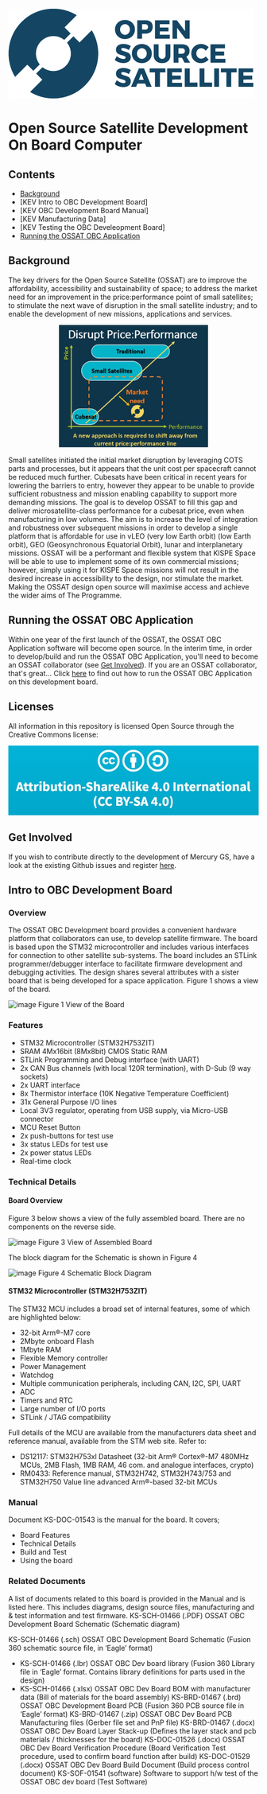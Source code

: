 ![](gui_assets/OSSAT-LOGO-BLUE.png)
# Open Source Satellite Development On Board Computer

## Contents
- [Background](#background)
- [KEV Intro to OBC Development Board]
- [KEV OBC Development Board Manual]
- [KEV Manufacturing Data]
- [KEV Testing the OBC Develeopment Board]
- [Running the OSSAT OBC Application](#running-the-ossat-obc-application)

## Background
The key drivers for the Open Source Satellite (OSSAT) are to improve the affordability, accessibility and
sustainability of space; to address the market need for an improvement in the
price:performance point of small satellites; to stimulate the next wave of disruption
in the small satellite industry; and to enable the development of new missions,
applications and services.
<p style="text-align: center;">
<img src="https://github.com/Open-Source-Satellite/OSSAT_OBC_Dev_Board/blob/main/gui_assets/OSSAT_History.jpg?raw=true" alt="OSSAT History"/ width="300">
</p>
Small satellites initiated the initial market
disruption by leveraging COTS parts and
processes, but it appears that the unit cost
per spacecraft cannot be reduced much
further.  
Cubesats have been critical in recent years for
lowering the barriers to entry, however they
appear to be unable to provide sufficient
robustness and mission enabling capability to
support more demanding missions.  
The goal is to develop OSSAT to fill this gap and deliver microsatellite-class
performance for a cubesat price, even when manufacturing in low volumes. The
aim is to increase the level of integration and robustness over subsequent missions
in order to develop a single platform that is affordable for use in vLEO (very low
Earth orbit) (low Earth orbit), GEO (Geosynchronous Equatorial Orbit), lunar and
interplanetary missions.  
OSSAT will be a performant and flexible
system that KISPE Space will be able to use to implement some of its own
commercial missions; however, simply using it for KISPE Space missions will not
result in the desired increase in accessibility to the design, nor stimulate the
market.  
Making the OSSAT design open source will maximise access and achieve the wider aims of The
Programme.  

## Running the OSSAT OBC Application
Within one year of the first launch of the OSSAT, the OSSAT OBC Application software will become open source. In the interim time, in order to develop/build and run the OSSAT OBC Application, you'll need to become an OSSAT collaborator (see [Get Involved](#get-involved])).
If you are an OSSAT collaborator, that's great... Click [here](/OBC_CODE_README.md) to find out how to run the OSSAT OBC Application on this development board.

## Licenses
All information in this repository is licensed Open Source through the Creative Commons license:

![](gui_assets/CC-BY-SA.jpg)

## Get Involved
If you wish to contribute directly to the development of Mercury GS, have a look at the existing Github issues and register [here](https://www.opensourcesatellite.org/register/).

## Intro to OBC Development Board
### Overview
The OSSAT OBC Development board provides a convenient hardware platform that collaborators can use, to develop satellite firmware.
The board is based upon the STM32 microcontroller and includes various interfaces for connection to other satellite sub-systems. 
The board includes an STLink programmer/debugger interface to facilitate firmware development and debugging activities.
The design shares several attributes with a sister board that is being developed for a space application.
Figure 1 shows a view of the board.

![image](https://user-images.githubusercontent.com/111048316/216616583-057bedc1-52d7-4567-b377-4d88b519655f.png)
Figure 1  View of the Board

### Features
- STM32 Microcontroller (STM32H753ZIT)
- SRAM 4Mx16bit (8Mx8bit) CMOS Static RAM
- STLink Programming and Debug interface (with UART)
- 2x CAN Bus channels (with local 120R termination), with D-Sub (9 way sockets)
- 2x UART interface
- 8x Thermistor interface (10K Negative Temperature Coefficient)
- 31x General Purpose I/O lines
- Local 3V3 regulator, operating from USB supply, via Micro-USB connector
- MCU Reset Button
- 2x push-buttons for test use
- 3x status LEDs for test use
- 2x power status LEDs
- Real-time clock

### Technical Details
#### Board Overview
Figure 3 below shows a view of the fully assembled board. There are no components on the reverse side.

![image](https://user-images.githubusercontent.com/111048316/216617689-4c41ee5b-1571-40e6-a27d-4a0dc18d36d7.png)
Figure 3  View of Assembled Board

The block diagram for the Schematic is shown in Figure 4

![image](https://user-images.githubusercontent.com/111048316/216617843-7995490b-6f9a-41d4-85e5-43f7f01a4bd4.png)
Figure 4  Schematic Block Diagram

#### STM32 Microcontroller (STM32H753ZIT)
The STM32 MCU includes a broad set of internal features, some of which are highlighted below:
- 32-bit Arm®-M7 core
- 2Mbyte onboard Flash
- 1Mbyte RAM
- Flexible Memory controller
- Power Management
- Watchdog
- Multiple communication peripherals, including CAN, I2C, SPI, UART
- ADC
- Timers and RTC
- Large number of I/O ports
- STLink / JTAG compatibility

Full details of the MCU are available from the manufacturers data sheet and reference manual, available from the STM web site. Refer to:
- DS12117: STM32H753xl Datasheet (32-bit Arm® Cortex®-M7 480MHz MCUs, 2MB Flash, 1MB RAM, 46 com. and analogue interfaces, crypto)
- RM0433: Reference manual, STM32H742, STM32H743/753 and STM32H750 Value line advanced Arm®-based 32-bit MCUs

### Manual
Document KS-DOC-01543 is the manual for the board. It covers;
- Board Features
- Technical Details
- Build and Test
- Using the board

### Related Documents
A list of documents related to this board is provided in the Manual and is listed here. This includes diagrams, design source files, manufacturing and & test information and test firmware.
KS-SCH-01466 (.PDF) OSSAT OBC Development Board Schematic (Schematic diagram)

KS-SCH-01466 (.sch) OSSAT OBC Development Board Schematic (Fusion 360 schematic source file, in ‘Eagle’ format)

- KS-SCH-01466 (.lbr) OSSAT OBC Dev board library (Fusion 360 Library file in ‘Eagle’ format. Contains library definitions for parts used in the design)
- KS-SCH-01466 (.xlsx) OSSAT OBC Dev Board BOM with manufacturer data (Bill of materials for the board assembly)
KS-BRD-01467 (.brd) OSSAT OBC Development Board PCB (Fusion 360 PCB source file in ‘Eagle’ format)
KS-BRD-01467 (.zip) OSSAT OBC Dev Board PCB Manufacturing files	(Gerber file set and PnP file)
KS-BRD-01467 (.docx) OSSAT OBC Dev Board Layer Stack-up (Defines the layer stack and pcb materials / thicknesses for the board)
KS-DOC-01526 (.docx) OSSAT OBC Dev Board Verification Procedure	(Board Verification Test procedure, used to confirm board function after build)
KS-DOC-01529 (.docx) OSSAT OBC Dev Board Build Document (Build process control document)
KS-SOF-01541 (software) Software to support h/w test of the OSSAT OBC dev board	(Test Software)
